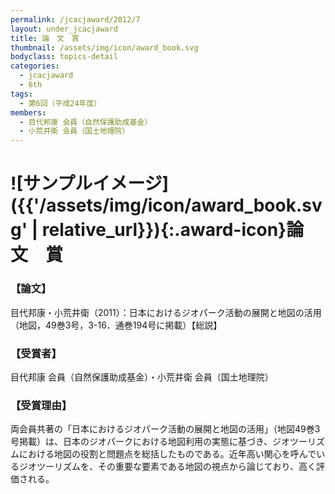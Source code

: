 ```yaml
---
permalink: /jcacjaward/2012/7
layout: under_jcacjaward
title: 論　文　賞
thumbnail: /assets/img/icon/award_book.svg
bodyclass: topics-detail
categories:
  - jcacjaward
  - 6th
tags:
  - 第6回（平成24年度）
members:
  - 目代邦康 会員（自然保護助成基金）
  - 小荒井衛 会員（国土地理院）
---
```


# ![サンプルイメージ]({{'/assets/img/icon/award_book.svg' | relative_url}}){:.award-icon}論　文　賞

### 【論文】

目代邦康・小荒井衛（2011）：日本におけるジオパーク活動の展開と地図の活用（地図，49巻3号，3-16．通巻194号に掲載）【総説】

### 【受賞者】

目代邦康 会員（自然保護助成基金）・小荒井衛 会員（国土地理院）

### 【受賞理由】

両会員共著の「日本におけるジオパーク活動の展開と地図の活用」（地図49巻3号掲載）は、日本のジオパークにおける地図利用の実態に基づき、ジオツーリズムにおける地図の役割と問題点を総括したものである。近年高い関心を呼んでいるジオツーリズムを、その重要な要素である地図の視点から論じており、高く評価される。
